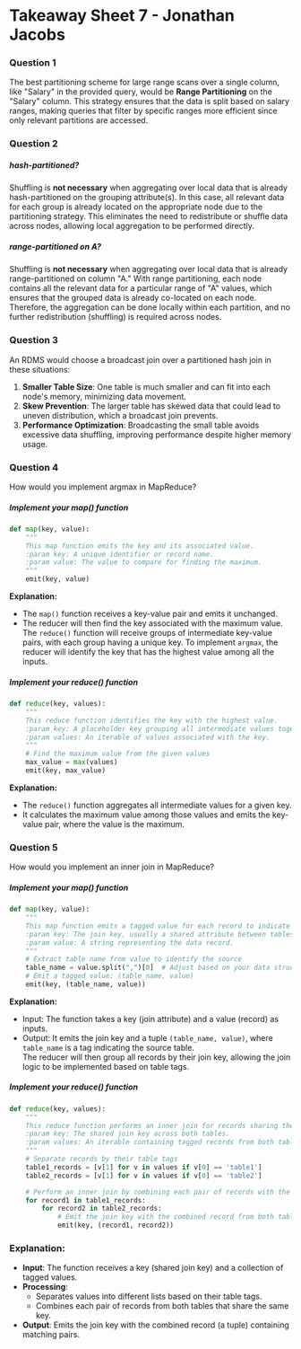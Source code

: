 # Takeaway Sheet 7 - Jonathan Jacobs

### Question 1
The best partitioning scheme for large range scans over a single column, like "Salary" in the provided query, would be **Range Partitioning** on the "Salary" column. This strategy ensures that the data is split based on salary ranges, making queries that filter by specific ranges more efficient since only relevant partitions are accessed.

### Question 2
##### hash-partitioned?
Shuffling is **not necessary** when aggregating over local data that is already hash-partitioned on the grouping attribute(s). In this case, all relevant data for each group is already located on the appropriate node due to the partitioning strategy. This eliminates the need to redistribute or shuffle data across nodes, allowing local aggregation to be performed directly.
##### range-partitioned on A?
Shuffling is **not necessary** when aggregating over local data that is already range-partitioned on column "A." With range partitioning, each node contains all the relevant data for a particular range of "A" values, which ensures that the grouped data is already co-located on each node. Therefore, the aggregation can be done locally within each partition, and no further redistribution (shuffling) is required across nodes.

### Question 3
An RDMS would choose a broadcast join over a partitioned hash join in these situations:
1. **Smaller Table Size**: One table is much smaller and can fit into each node's memory, minimizing data movement.
2. **Skew Prevention**: The larger table has skewed data that could lead to uneven distribution, which a broadcast join prevents.
3. **Performance Optimization**: Broadcasting the small table avoids excessive data shuffling, improving performance despite higher memory usage.

### Question 4
How would you implement argmax in MapReduce?
##### Implement your map() function
```python
def map(key, value):
    """
    This map function emits the key and its associated value.
    :param key: A unique identifier or record name.
    :param value: The value to compare for finding the maximum.
    """
    emit(key, value)
```
**Explanation:**
- The `map()` function receives a key-value pair and emits it unchanged.
- The reducer will then find the key associated with the maximum value.
The `reduce()` function will receive groups of intermediate key-value pairs, with each group having a unique key. To implement `argmax`, the reducer will identify the key that has the highest value among all the inputs.
##### Implement your reduce() function
```python
def reduce(key, values):
    """
    This reduce function identifies the key with the highest value.
    :param key: A placeholder key grouping all intermediate values together.
    :param values: An iterable of values associated with the key.
    """
    # Find the maximum value from the given values
    max_value = max(values)
    emit(key, max_value)
```
**Explanation:**
- The `reduce()` function aggregates all intermediate values for a given key.
- It calculates the maximum value among those values and emits the key-value pair, where the value is the maximum.

### Question 5
How would you implement an inner join in MapReduce?
##### Implement your map() function
```python
def map(key, value):
    """
    This map function emits a tagged value for each record to indicate the source table.
    :param key: The join key, usually a shared attribute between tables.
    :param value: A string representing the data record.
    """
    # Extract table name from value to identify the source
    table_name = value.split(",")[0]  # Adjust based on your data structure
    # Emit a tagged value: (table_name, value)
    emit(key, (table_name, value))
```
**Explanation:**
- Input: The function takes a key (join attribute) and a value (record) as inputs.
- Output: It emits the join key and a tuple `(table_name, value)`, where `table_name` is a tag indicating the source table.  
The reducer will then group all records by their join key, allowing the join logic to be implemented based on table tags.

##### Implement your reduce() function
```python
def reduce(key, values):
    """
    This reduce function performs an inner join for records sharing the same join key.
    :param key: The shared join key across both tables.
    :param values: An iterable containing tagged records from both tables.
    """
    # Separate records by their table tags
    table1_records = [v[1] for v in values if v[0] == 'table1']
    table2_records = [v[1] for v in values if v[0] == 'table2']

    # Perform an inner join by combining each pair of records with the same key
    for record1 in table1_records:
        for record2 in table2_records:
            # Emit the join key with the combined record from both tables
            emit(key, (record1, record2))
```
### Explanation:
- **Input**: The function receives a key (shared join key) and a collection of tagged values.
- **Processing**:
  - Separates values into different lists based on their table tags.
  - Combines each pair of records from both tables that share the same key.
- **Output**: Emits the join key with the combined record (a tuple) containing matching pairs.

